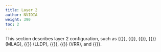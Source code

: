 ```yaml
---
title: Layer 2
author: NVIDIA
weight: 390
toc: 2
---
```


This section describes layer 2 configuration, such as {{<link url="Ethernet-Bridging-VLANs" text="Ethernet bridging">}}, {{<link url="Bonding-Link-Aggregation" text="bonding">}}, {{<link url="Spanning-Tree-and-Rapid-Spanning-Tree-STP" text="spanning tree protocol">}}, {{<link url="Multi-Chassis-Link-Aggregation-MLAG" text="multi-chassis link aggregation">}} (MLAG), {{<link url="Link-Layer-Discovery-Protocol" text="link layer discovery protocol">}} (LLDP), {{<link url="LACP-Bypass" text="LACP bypass">}}, {{<link url="Virtual-Router-Redundancy-VRR-and-VRRP" text="virtual router redundancy">}} (VRR), and {{<link url="IGMP-and-MLD-Snooping" text="IGMP and MLD snooping">}}.
